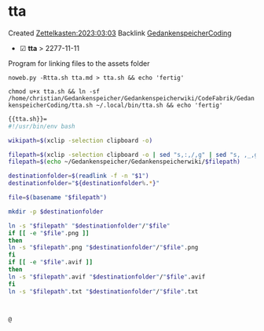 # tta
Created [Zettelkasten:2023:03:03]()
Backlink [GedankenspeicherCoding](../GedankenspeicherCoding.md)

* ☑ **tta**   >  2277-11-11


Program for linking files to the assets folder


``noweb.py -Rtta.sh tta.md > tta.sh && echo 'fertig'``


``chmod u+x tta.sh && ln -sf /home/christian/Gedankenspeicher/Gedankenspeicherwiki/CodeFabrik/GedankenspeicherCoding/tta.sh ~/.local/bin/tta.sh && echo 'fertig'``

```bash
{{tta.sh}}=
#!/usr/bin/env bash

wikipath=$(xclip -selection clipboard -o)

filepath=$(xclip -selection clipboard -o | sed "s,:,/,g" | sed "s, ,_,g")
filepath=$(echo ~/Gedankenspeicher/Gedankenspeicherwiki/$filepath)

destinationfolder=$(readlink -f -n "$1")
destinationfolder="${destinationfolder%.*}"

file=$(basename "$filepath")

mkdir -p $destinationfolder

ln -s "$filepath" "$destinationfolder"/"$file"
if [[ -e "$file".png ]] 
then
ln -s "$filepath".png "$destinationfolder"/"$file".png
fi
if [[ -e "$file".avif ]] 
then
ln -s "$filepath".avif "$destinationfolder"/"$file".avif
fi
ln -s "$filepath".txt "$destinationfolder"/"$file".txt



@

```

